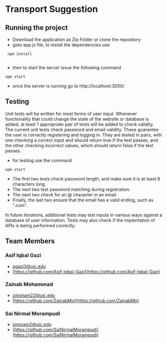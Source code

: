 # Transport Suggestion

## Running the project
- Download the application as Zip Folder or clone the repository
- goto app.js file, to install the dependencies use 
```
 npm install
 
```
- then to start the server issue the following command
```
npm start
```
- once the server is running go to http://localhost:3000/



## Testing
Unit tests will be written for most forms of user input. Whenever functionality that could change the state of the website or database is added, at least 1 appropriate pair of tests will be added to check validity. The current unit tests check password and email validity. These guarantee the user is correctly registering and logging in. They are tested in pairs, with one checking a correct input and should return true if the test passes, and the other checking incorrect values, which should return false if the test passes.
 - for testing use the command 
 ```
npm start
```
 - The first two tests check password length, and make sure it is at least 6 characters long.
 - The next two test password matching during registration.
 - The next two check for an @ character in an email.
 - Finally, the last two ensure that the email has a valid ending, such as ".com".
 
In future iterations, additional tests may test inputs in various ways against a database of user information. Tests may also check if the implentation of APIs is being performed correctly.

## Team Members

### Asif Iqbal Gazi

- [agazi3@uic.edu](agazi3@uic.edu)
- [https://github.com/Asif-Iqbal-Gazi](https://github.com/Asif-Iqbal-Gazi)

### Zainab Mohammad

- [zmoham22@uic.edu](zmoham22@uic.edu)
- [https://github.com/ZainabMo](https://github.com/ZainabMo)

### Sai Nirmal Morampudi

- [smoram2@uic.edu](smoram2@uic.edu)
- [https://github.com/SaiNirmalMorampudi](https://github.com/SaiNirmalMorampudi)
